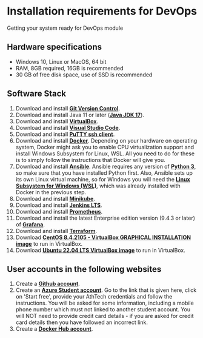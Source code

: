 # Installation requirements for DevOps
Getting your system ready for DevOps module
&nbsp;
&nbsp;

## Hardware specifications
- Windows 10, Linux or MacOS, 64 bit
- RAM, 8GB required, 16GB is recommended
- 30 GB of free disk space, use of SSD is recommended

## Software Stack
1. Download and install **[Git Version Control](https://git-scm.com/downloads)**.
2. Download and install Java 11 or later (**[Java JDK 17](https://www.oracle.com/java/technologies/downloads/#jdk17-windows)**).
3. Download and install **[VirtualBox](https://www.virtualbox.org/wiki/Downloads)**.
4. Download and install **[Visual Studio Code](https://code.visualstudio.com/)**.
5. Download and install **[PuTTY ssh client](https://www.putty.org/)**.
6. Download and install **[Docker](https://www.docker.com/products/docker-desktop)**. Depending on your hardware on operating system, Docker might ask you to enable CPU virtualization support and install Windows Subsystem for Linux, WSL. All you need to do for these is to simply follow the instructions that Docker will give you.
7. Download and install **[Ansible](https://docs.ansible.com/ansible/latest/installation_guide/intro_installation.html#installing-and-upgrading-ansible)**. Ansible requires any version of **[Python 3](https://www.python.org/downloads/windows/)**, so make sure that you have installed Python first. Also, Ansible sets up its own Linux virtual machine, so for Windows you will need the **[Linux Subsystem for Windows (WSL)](https://learn.microsoft.com/en-us/windows/wsl/install)**, which was already installed with Docker in the previous step.
8. Download  and install **[Minikube](https://minikube.sigs.k8s.io/docs/start/)**.
9. Download and install **[Jenkins LTS](https://www.jenkins.io/download/)**.
10. Download and install **[Prometheus](https://prometheus.io/download/)**.
11. Download and install the latest Enterprise edition version (9.4.3 or later) of **[Grafana](https://grafana.com/grafana/download)**.
12. Download and install **[Terraform](https://www.terraform.io/downloads.html)**.
13. Download **[CentOS 8.4.2105 - VirtualBox GRAPHICAL INSTALLATION image](https://www.linuxvmimages.com/images/centos-8/)** to run in VirtualBox.
14. Download **[Ubuntu 22.04 LTS VirtualBox image](https://www.linuxvmimages.com/images/ubuntu-2204/)** to run in VirtualBox.

## User accounts in the following websites
1. Create a **[Github account](https://github.com/join)**.
2. Create an **[Azure Student account](https://azure.microsoft.com/en-us/free/students/)**. Go to the link that is given here, click on 'Start free', provide your AthTech credentials and follow the instructions. You will be asked for some information, including a mobile phone number which must not linked to another student account. You will NOT need to provide credit card details - if you are asked for credit card details then you have followed an incorrect link.
3. Create a **[Docker Hub account](https://hub.docker.com/)**.
